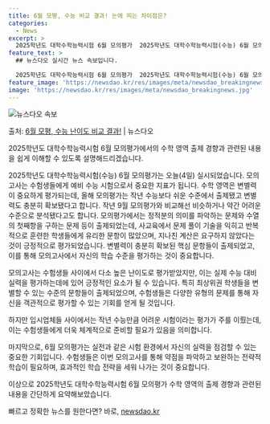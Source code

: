 ```yaml
---
title: 6월 모평, 수능 비교 결과! 눈에 띄는 차이점은?
categories:
  - News
excerpt: >
  2025학년도 대학수학능력시험 6월 모의평가  2025학년도 대학수학능력시험(수능) 6월 모의평가가 오늘(4…
feature_text: >
  ## 뉴스다오 실시간 뉴스 속보입니다.

  2025학년도 대학수학능력시험 6월 모의평가  2025학년도 대학수학능력시험(수능) 6월 모의평가가 오늘(4…
feature_image: 'https://newsdao.kr/res/images/meta/newsdao_breakingnews.jpg'
image: 'https://newsdao.kr/res/images/meta/newsdao_breakingnews.jpg'
---
```


![뉴스다오 속보](https://newsdao.kr/res/images/meta/newsdao_breakingnews.jpg)

<p>출처: <a href="https://newsdao.kr/4070" rel="dofollow">6월 모평, 수능 난이도 비교 결과!</a> | 뉴스다오</p>

2025학년도 대학수학능력시험 6월 모의평가에서의 수학 영역 출제 경향과 관련된 내용을 쉽게 이해할 수 있도록 설명해드리겠습니다.

2025학년도 대학수학능력시험(수능) 6월 모의평가는 오늘(4일) 실시되었습니다. 모의고사는 수험생들에게 예비 수능 시험으로서 중요한 지표가 됩니다. 수학 영역은 변별력이 중요하게 평가되는데, 올해 모의평가는 작년 수능보다 쉬운 수준에서 출제됐고 변별력도 충분히 확보됐다고 합니다. 작년 9월 모의평가와 비교해선 비슷하거나 약간 어려운 수준으로 분석됐다고도 합니다. 모의평가에서는 정적분의 의미를 파악하는 문제와 수열의 첫째항을 구하는 문제 등이 출제되었는데, 사교육에서 문제 풀이 기술을 익히고 반복적으로 훈련한 학생들에게 유리한 문항이 많았으며, 지나친 계산은 요구하지 않았다는 것이 긍정적으로 평가되었습니다. 변별력이 충분히 확보된 핵심 문항들이 출제되었고, 이를 통해 모의고사에서 자신의 학습 수준을 평가하는 것이 중요합니다.

모의고사는 수험생들 사이에서 다소 높은 난이도로 평가받았지만, 이는 실제 수능 대비 실력을 평가하는데에 있어 긍정적인 요소가 될 수 있습니다. 특히 최상위권 학생들을 변별할 수 있는 수준의 문항들이 출제되었으며, 수험생들은 다양한 유형의 문제를 통해 자신을 객관적으로 평가할 수 있는 기회를 얻게 될 것입니다.

하지만 입시업체들 사이에서는 작년 수능만큼 어려운 시험이라는 평가가 주를 이뤘는데, 이는 수험생들에게 더욱 체계적으로 준비할 필요가 있음을 의미합니다.

마지막으로, 6월 모의평가는 실전과 같은 시험 환경에서 자신의 실력을 점검할 수 있는 중요한 기회입니다. 수험생들은 이번 모의고사를 통해 약점을 파악하고 보완하는 전략적 학습이 필요하며, 효과적인 학습 전략을 세워 나가는 것이 중요합니다.

이상으로 2025학년도 대학수학능력시험 6월 모의평가 수학 영역의 출제 경향과 관련된 내용을 간단하게 요약해보았습니다. 

빠르고 정확한 뉴스를 원한다면? 바로, <a href="https://newsdao.kr" rel="dofollow">newsdao.kr</a>


